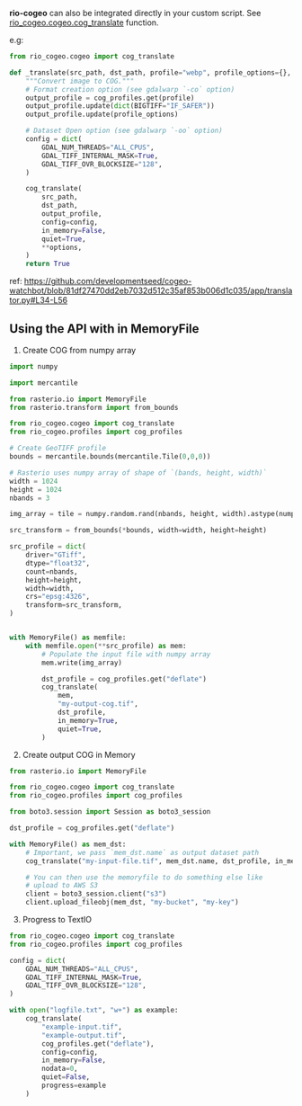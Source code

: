 

**rio-cogeo** can also be integrated directly in your custom script. See [rio_cogeo.cogeo.cog_translate](https://github.com/cogeotiff/rio-cogeo/blob/master/rio_cogeo/cogeo.py#L53-L108) function.

e.g:

```python
from rio_cogeo.cogeo import cog_translate

def _translate(src_path, dst_path, profile="webp", profile_options={}, **options):
    """Convert image to COG."""
    # Format creation option (see gdalwarp `-co` option)
    output_profile = cog_profiles.get(profile)
    output_profile.update(dict(BIGTIFF="IF_SAFER"))
    output_profile.update(profile_options)

    # Dataset Open option (see gdalwarp `-oo` option)
    config = dict(
        GDAL_NUM_THREADS="ALL_CPUS",
        GDAL_TIFF_INTERNAL_MASK=True,
        GDAL_TIFF_OVR_BLOCKSIZE="128",
    )

    cog_translate(
        src_path,
        dst_path,
        output_profile,
        config=config,
        in_memory=False,
        quiet=True,
        **options,
    )
    return True
```
ref: https://github.com/developmentseed/cogeo-watchbot/blob/81df27470dd2eb7032d512c35af853b006d1c035/app/translator.py#L34-L56


## Using the API with in MemoryFile

1. Create COG from numpy array
```python
import numpy

import mercantile

from rasterio.io import MemoryFile
from rasterio.transform import from_bounds

from rio_cogeo.cogeo import cog_translate
from rio_cogeo.profiles import cog_profiles

# Create GeoTIFF profile
bounds = mercantile.bounds(mercantile.Tile(0,0,0))

# Rasterio uses numpy array of shape of `(bands, height, width)`
width = 1024
height = 1024
nbands = 3

img_array = tile = numpy.random.rand(nbands, height, width).astype(numpy.float32)

src_transform = from_bounds(*bounds, width=width, height=height)

src_profile = dict(
    driver="GTiff",
    dtype="float32",
    count=nbands,
    height=height,
    width=width,
    crs="epsg:4326",
    transform=src_transform,
)


with MemoryFile() as memfile:
    with memfile.open(**src_profile) as mem:
        # Populate the input file with numpy array
        mem.write(img_array)

        dst_profile = cog_profiles.get("deflate")
        cog_translate(
            mem,
            "my-output-cog.tif",
            dst_profile,
            in_memory=True,
            quiet=True,
        )
```
2. Create output COG in Memory

```python
from rasterio.io import MemoryFile

from rio_cogeo.cogeo import cog_translate
from rio_cogeo.profiles import cog_profiles

from boto3.session import Session as boto3_session

dst_profile = cog_profiles.get("deflate")

with MemoryFile() as mem_dst:
    # Important, we pass `mem_dst.name` as output dataset path
    cog_translate("my-input-file.tif", mem_dst.name, dst_profile, in_memory=True)

    # You can then use the memoryfile to do something else like
    # upload to AWS S3
    client = boto3_session.client("s3")
    client.upload_fileobj(mem_dst, "my-bucket", "my-key")
```

3. Progress to TextIO

```python
from rio_cogeo.cogeo import cog_translate
from rio_cogeo.profiles import cog_profiles

config = dict(
    GDAL_NUM_THREADS="ALL_CPUS",
    GDAL_TIFF_INTERNAL_MASK=True,
    GDAL_TIFF_OVR_BLOCKSIZE="128",
)

with open("logfile.txt", "w+") as example:
    cog_translate(
        "example-input.tif",
        "example-output.tif",
        cog_profiles.get("deflate"),
        config=config,
        in_memory=False,
        nodata=0,
        quiet=False,
        progress=example
    )
```
